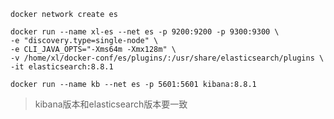 `docker network create es`
```shell
docker run --name xl-es --net es -p 9200:9200 -p 9300:9300 \
-e "discovery.type=single-node" \
-e CLI_JAVA_OPTS="-Xms64m -Xmx128m" \
-v /home/xl/docker-conf/es/plugins/:/usr/share/elasticsearch/plugins \
-it elasticsearch:8.8.1
```
```shell
docker run --name kb --net es -p 5601:5601 kibana:8.8.1
```
> kibana版本和elasticsearch版本要一致